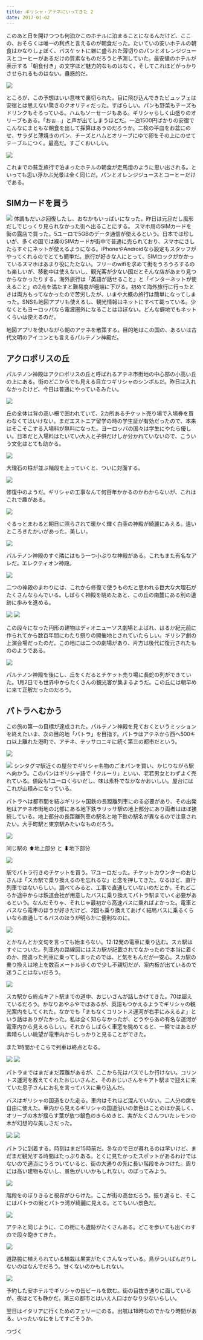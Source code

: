 ```yaml
---
title: ギリシャ・アテネにいってきた 2
date: 2017-01-02
---
```


このあと日を開けつつも何泊かこのホテルに泊まることになるんだけど、ここの、おそらくは唯一の利点と言えるのが朝食だった。たいていの安いホテルの朝食はかなりしょぼく、バスケットに雑に盛られた薄切りのパンとオレンジジュースとコーヒーがあるだけの質素なものだろうと予測していた。最安値のホテルが表示する「朝食付き」の文字ほど魅力的なものはなく、そしてこれほどがっかりさせられるものはない。蠱惑的だ。

![](https://photos.xar.sh/31411186444_a7580adda1_h.jpg)

ところが、この予想はいい意味で裏切られた。目に飛び込んできたビュッフェは安宿とは思えない驚きのクオリティだった。すばらしい。パンも野菜もチーズもドリンクもそろっている。ハムもソーセージもある。ギリシャらしく山盛りのオリーブもある。「おぉ…」と声が出てしまうほどだ。一泊1500円ばかりの安宿でこんなにまともな朝食を出して採算はあうのだろうか。二枚の平皿をお盆にのせ、サラダと薄焼きのパン、チーズとハムとオリーブにゆで卵をその上にのせてテーブルにつく。最高だ。すごくおいしい。

![](https://photos.xar.sh/31411187574_5df83029e7_h.jpg)

これまでの貧乏旅行で泊まったホテルの朝食が走馬燈のように思い出される。といっても思い浮かぶ光景は全く同じだ。パンとオレンジジュースとコーヒーだけである。

## SIMカードを買う
![](https://photos.xar.sh/31411188544_24f53ee0a7_h.jpg)
体調もだいぶ回復したし、おなかもいっぱいになった。昨日は元旦だし風邪だしでじっくり見られなかった街へ出ることにする。
スマホ用のSIMカードを街の露店で買った。5ユーロで5GBのデータ通信が使えるという。日本では珍しいが、多くの国では裸のSIMカードが街中で普通に売られており、スマホにさしたらすぐにネットが使えるようになる。iPhoneやAndroidなら設定もスタッフがやってくれるのでとても簡単だ。旅行が好きな人にとって、SIMロックがかかっているスマホはあまり役にたたない。フリーのwifiを求めて街をうろうろするのも楽しいが、移動中は使えないし、観光客が少ない国だとそんな店があまり見つからなかったりする。海外旅行は「英語が話せること」と「インターネットが使えること」の2点を満たすと難易度が極端に下がる。初めて海外旅行に行ったときは両方もってなかったので苦労したが、いまや大概の旅行は簡単になってしまった。SNSも地図アプリも使えるし、観光情報はネットにすべて載っている。少なくともヨーロッパなら電波圏外になることはほぼない。どんな僻地でもネットくらいは使えるのだ。

地図アプリを使いながら朝のアテネを散策する。目的地はこの国の、あるいは古代文明のアイコンとも言えるパルテノン神殿だ。

## アクロポリスの丘
パルテノン神殿はアクロポリスの丘と呼ばれるアテネ市街地の中心部の小高い丘の上にある。街のどこからでも見える目立つギリシャのシンボルだ。昨日は入れなかったけど、今日は普通にやっているみたい。

![](https://photos.xar.sh/32180773581_4dcaddeee9_h.jpg)

丘の全体は背の高い柵で囲われていて、2カ所あるチケット売り場で入場券を買わなくてはいけない。まだエストニア留学の時の学生証が有効だったので、本来はそこそこする入場料が無料になった。ヨーロッパの国々は学生にやたら優しい。日本だと入場料はたいてい大人と子供だけしか分かれていないので、こういう文化はとても助かる。

![](https://photos.xar.sh/32180771061_d7c90fd4ad_h.jpg)

大理石の柱が並ぶ階段を上っていくと、ついに対面する。

![](https://photos.xar.sh/31411189914_d1a9056103_h.jpg)

修復中のようだ。ギリシャの工事なんて何百年かかるのかわからないが、これはこれで趣がある。

![](https://photos.xar.sh/31411190684_16ca8f8244_h.jpg)

ぐるっとまわると朝日に照らされて暖かく輝く白亜の神殿が綺麗にみえる。遠いところきたかいがあった。美しい。

![](https://photos.xar.sh/31411190254_a488c0ce9d_h.jpg)

パルテノン神殿のすぐ隣にはもう一つ小ぶりな神殿がある。これもまた有名なアレだ。エレクティオン神殿。

![](https://photos.xar.sh/31458599244_a1db818dfe_h.jpg)

二つの神殿のまわりには、これから修復で使うものだと思われる巨大な大理石がたくさんならんでいる。しばらく神殿を眺めたあと、この丘の南麓にある別の遺跡に歩みを進める。

![](https://photos.xar.sh/32150826842_0cdb662379_h.jpg)
![](https://photos.xar.sh/32180773091_600a88c6fe_h.jpg)

この段々になった円形の建物はディオニューソス劇場とよばれ、はるか紀元前に作られてから数百年間にわたり祭りの開催地とされていたらしい。ギリシア劇の上演会場だったのだ。この地には二つの劇場があり、片方は後代に復元されたもののようである。

![](https://photos.xar.sh/31923688520_2aabf516c5_h.jpg)

パルテノン神殿を後にし、丘をくだるとチケット売り場に長蛇の列ができていた。1月2日でも世界中からたくさんの観光客が集まるようだ。この丘には朝早めに来て正解だったのだろう。

## パトラへむかう

この旅の第一の目標が達成された。パルテノン神殿を見ておくというミッションを終えたいま、次の目的地「パトラ」を目指す。パトラはアテネから西へ500キロ以上離れた港町で、アテネ、テッサロニキに続く第三の都市だという。

![](https://photos.xar.sh/31411349874_e9e2968cba_h.jpg)

![](https://photos.xar.sh/31923687570_43112a9d9d.jpg)
シンタグマ駅近くの屋台でギリシャ名物のごまパンを買い、かじりながら駅へ向かう。このパンはギリシャ語で「クルーリ」といい、老若男女とわずよく売れている。値段も1ユーロくらいだし、味は素朴でなかなかおいしい。屋台にはこれが山積みになっている。

パトラへは都市間を結ぶギリシャ国鉄の長距離列車にのる必要があり、その出発地はアテネ市街地の北部にある地下鉄ラリッサ駅の地上部分にあり両者はほぼ接続している。地上部分の長距離列車の駅名と地下鉄の駅名が異なるので注意されたい。大手町駅と東京駅みたいなものだろう。

![](https://photos.xar.sh/31923686750_06893f9163_h.jpg)

同じ駅の ⬆地上部分 と ⬇地下部分

![](https://photos.xar.sh/31489725123_4e637a2281_h.jpg)

駅でパトラ行きのチケットを買う。17ユーロだった。チケットカウンターのおじさんは「スカ駅で乗り換えるのを忘れるな」と念を押してきた。なるほど、直行列車ではないらしい。調べてみると、工事で直通していないのだとか。それどころか途中からは鉄道会社が用意したバスに乗り換えてパトラ駅までいく必要があるという。なんだそりゃ、それじゃ最初から高速バスに乗ればよかった。電車とバスなら電車のほうが好きだけど、2回も乗り換えてあげく結局バスに乗るくらいなら直通してるバスのほうが明らかに便利なのに。

![](https://photos.xar.sh/32150821672_c9290c353d_h.jpg)

とかなんとか文句を言っても始まらない。12:12発の電車に乗り込む。スカ駅はすぐについた。列車内の路線図にはスカ駅が記載されてなかったので本当に着くのか、間違った列車に乗ってしまったのでは、と気をもんだが一安心。スカ駅の乗り換えは地上を数百メートル歩くので少し不親切だが、案内板が出ているので迷うことはないだろう。

![](https://photos.xar.sh/31923684820_bb8e209f6d_h.jpg)

スカ駅から終点キアト駅までの道中、おじいさんが話しかけてきた。70は超えているだろう。かなりあやふやではあるが、英語もつかえるようでギリシャの観光案内をしてくれた。なかでも「まもなくコリントス運河が右手にみえるよ」という話はありがたかった。私は全く知らなかったが、どうやらあの有名な運河が電車内から見えるらしい。それからしばらく車窓を眺めてると、一瞬ではあるが素晴らしい眺望が電車内からしっかりと見ることができた。

また1時間かそこらで列車は終点となる。

![](https://photos.xar.sh/31411194434_e695445297_h.jpg)
![](https://photos.xar.sh/31411194764_b5066d810d_h.jpg)

パトラまではまだまだ距離があるが、ここから先はバスでしか行けない。コリントス運河を教えてくれたおじいさんと、そのおじいさんをキアト駅まで迎えに来ていた息子さんにお礼を言ってバスに乗り込んだ。

バスはギリシャの国道をひた走る。車内はそれほど混んでいない。二人分の席を自由に使えた。車内から見えるギリシャの国道沿いの景色はことのほか美しく、オリーブの木が揺らす葉が放つ銀色のきらめきと、実がたくさんついたレモンの木が幻想的な美しさだった。

![](https://photos.xar.sh/31876414600_6a32e07257_h.jpg)
![](https://photos.xar.sh/31442352773_88acb6d33c_h.jpg)

パトラに到着する。時刻はまだ15時前だ。冬なので日が暮れるのは早いけど、まだまだ観光する時間はたっぷりある。とくに見たかったスポットがあるわけではないので適当にうろついていると、街の大通りの先に長い階段をみつけた。周りには高い建物もないし、景色がいいかもしれない。のぼってみよう。

![](https://photos.xar.sh/32133341841_be46726b76_h.jpg)

階段をのぼりきると視界がひらけた。ここが街の高台だろう。振り返ると、そこにはパトラの街とパトラ湾が綺麗に見える。とてもいい景色だ。

![](https://photos.xar.sh/32133365061_60b68898b3_h.jpg)

アテネと同じように、この街にも遺跡がたくさんある。どこを歩いても出くわすので段々飽きてきた。

![](https://photos.xar.sh/32133358341_d8c2cdb5d1_h.jpg)

道路脇に植えられている植栽は果実がたくさんなっている。鳥がついばんだりしないのはなんでだろう。甘くないのかもしれない。

![](https://photos.xar.sh/32103370012_160e7f317e_h.jpg)

予約した安ホテルでギリシャの缶ビールを飲む。街の目抜き通りに面しているが、夜はとても静かだ。第三の都市とはいえ人口はかなり少ないらしい。

翌日はイタリアに行くためのフェリーにのる。出航は18時なのでかなり時間がある。いったいなにをしてすごそうか。

つづく
